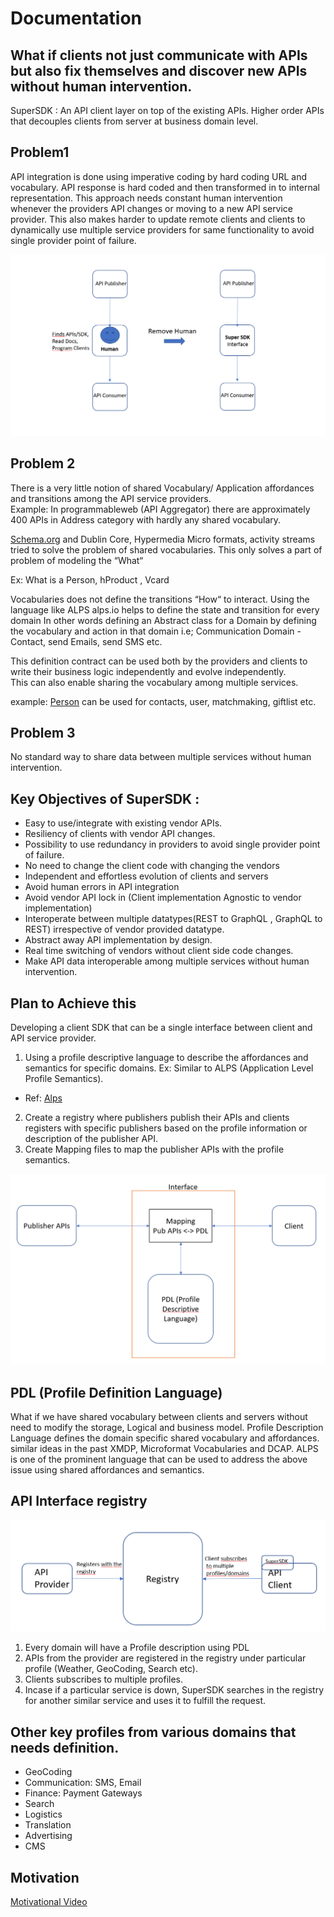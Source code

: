 # Documentation
## What if clients not just communicate with APIs but also fix themselves and discover new APIs without human intervention.
SuperSDK : An API client layer on top of the existing APIs. Higher order APIs that decouples clients from server at business domain level.

## Problem1
API integration is done using imperative coding by hard coding URL and vocabulary. API response is hard coded and then transformed in to internal representation. This approach needs constant human intervention whenever the providers API changes or moving to a new API service provider. 
This also makes harder to update remote clients  and clients to dynamically use multiple service providers for same functionality to avoid single provider point of failure.

![alt text](https://github.com/SuperSDK/Documentation/blob/main/Block_Diagram.png?raw=true "Block Diagram")

## Problem 2
There is a very little notion of shared Vocabulary/ Application affordances and transitions among the API service providers.  
Example: In programmableweb (API Aggregator) there are approximately 400 APIs in Address category with hardly any shared vocabulary.

[Schema.org](http://schema.org/) and Dublin Core, Hypermedia Micro formats, activity streams tried to solve the problem of shared vocabularies. This only solves a part of problem of modeling the “What“

Ex: What is a Person, hProduct , Vcard

Vocabularies does not define the transitions “How“ to interact.  Using the language like ALPS alps.io  helps to define the state and transition for every domain 
In other words defining an Abstract class for a Domain by defining the vocabulary and action in that domain i.e; Communication Domain - Contact, send Emails, send SMS etc. 

This definition contract can be used both by the providers and clients to write their business logic independently and evolve independently.  
This can also enable sharing the vocabulary among multiple services. 

example: [Person](schema.org/person) can be used for contacts, user, matchmaking, giftlist etc.

## Problem 3
No standard way to share data between multiple services without human intervention.

## Key Objectives of SuperSDK :
- Easy to use/integrate with existing vendor APIs. 
- Resiliency of clients with vendor API changes.
- Possibility to use redundancy in providers to avoid single provider point of failure.
- No need to change the client code with changing the vendors
- Independent and effortless evolution of clients and servers
- Avoid human errors in API integration
- Avoid vendor API lock in (Client implementation Agnostic to vendor implementation)
- Interoperate between multiple datatypes(REST to GraphQL , GraphQL to REST) irrespective of vendor provided datatype.
- Abstract away API implementation by design. 
- Real time switching of vendors without client side code changes.
- Make API data interoperable among  multiple services without human intervention.

## Plan to Achieve this
Developing a client SDK that can be a single interface between client and API service provider.
1. Using a profile descriptive language to describe the affordances and semantics for specific domains.
Ex: Similar to ALPS (Application Level Profile Semantics).
- Ref: [Alps](alps.io) 
2. Create a registry where publishers publish their APIs and clients registers with specific publishers based on the profile information or description of the publisher API.
3. Create Mapping files to map the publisher APIs with the profile semantics.

![alt text](https://github.com/SuperSDK/Documentation/blob/main/Mapping_PDL.png?raw=true "Mapping Diagram")

## PDL (Profile Definition Language)
What if we have shared vocabulary between clients and servers without need to modify the storage, Logical and business model.
Profile Description Language defines the domain specific shared vocabulary and affordances.
similar ideas in the past  XMDP, Microformat Vocabularies and DCAP. 
ALPS is one of the prominent language that can be used to address the above issue using shared affordances and semantics.

## API Interface registry 

![alt text](https://github.com/SuperSDK/Documentation/blob/main/API_registry.png?raw=true "Registry Diagram")

1. Every domain will have a Profile description using PDL 
2. APIs from the provider are registered in the registry under particular profile (Weather, GeoCoding, Search etc).
3. Clients subscribes to multiple profiles. 
4. Incase if a particular service is down, SuperSDK searches in the registry for another similar service and uses it to fulfill the request.


## Other key profiles from various domains that needs definition.

- GeoCoding
- Communication: SMS, Email
- Finance: Payment Gateways 
- Search
- Logistics
- Translation
- Advertising
- CMS

## Motivation
[Motivational Video](https://www.infoq.com/presentations/web-api-alps/)


